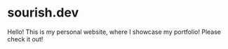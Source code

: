# sourish.dev
Hello! This is my personal website, where I showcase my portfolio! Please check it out!
